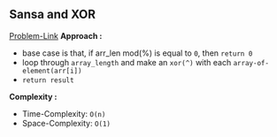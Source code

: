 ## Sansa and XOR

[Problem-Link](https://www.hackerrank.com/challenges/sansa-and-xor/problem)
**Approach :**<br>

- base case is that, if arr_len mod(%) is equal to `0`, then `return 0`
- loop through `array_length` and make an `xor(^)` with each `array-of-element(arr[i])`
- `return result`

**Complexity :**<br>

- Time-Complexity: `O(n)`
- Space-Complexity: `O(1)`
